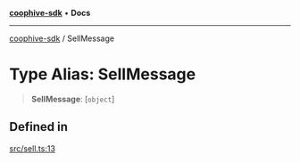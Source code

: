 [**coophive-sdk**](../README.md) • **Docs**

***

[coophive-sdk](../globals.md) / SellMessage

# Type Alias: SellMessage

> **SellMessage**: [`object`]

## Defined in

[src/sell.ts:13](https://github.com/CoopHive/coophive-sdk/blob/fb0b1c7d70f84a2f5c160ce2d3ac561dcfd4e590/src/sell.ts#L13)
